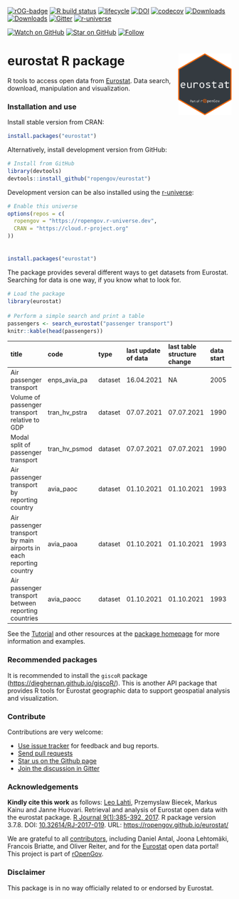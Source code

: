
<!-- README.md is generated from README.Rmd. Please edit that file -->

<!-- badges: start -->

[![rOG-badge](https://ropengov.github.io/rogtemplate/reference/figures/ropengov-badge.svg)](http://ropengov.org/)
[![R build
status](https://github.com/rOpenGov/eurostat/workflows/R-CMD-check/badge.svg)](https://github.com/rOpenGov/eurostat/actions)
[![lifecycle](https://img.shields.io/badge/lifecycle-stable-brightgreen.svg)](https://lifecycle.r-lib.org/articles/stages.html#stable-1)
[![DOI](https://img.shields.io/badge/DOI-10.32614/RJ--2017--019-blue)](https://doi.org/10.32614/RJ-2017-019)
[![codecov](https://codecov.io/gh/rOpenGov/eurostat/branch/master/graph/badge.svg?token=Wp2VVvpWQA)](https://codecov.io/gh/rOpenGov/eurostat)
[![Downloads](http://cranlogs.r-pkg.org/badges/grand-total/eurostat)](https://cran.r-project.org/package=eurostat)
[![Downloads](http://cranlogs.r-pkg.org/badges/eurostat)](https://cran.r-project.org/package=eurostat)
[![Gitter](https://badges.gitter.im/rOpenGov/eurostat.svg)](https://gitter.im/rOpenGov/eurostat?utm_source=badge&utm_medium=badge&utm_campaign=pr-badge)
[![r-universe](https://ropengov.r-universe.dev/badges/eurostat)](https://ropengov.r-universe.dev/)

[![Watch on
GitHub](https://img.shields.io/github/watchers/ropengov/eurostat.svg?style=social)](https://github.com/ropengov/eurostat/watchers)
[![Star on
GitHub](https://img.shields.io/github/stars/ropengov/eurostat.svg?style=social)](https://github.com/ropengov/eurostat/stargazers)
[![Follow](https://img.shields.io/twitter/follow/ropengov.svg?style=social)](https://twitter.com/intent/follow?screen_name=ropengov)

<!--[![Build Status](https://travis-ci.org/rOpenGov/eurostat.svg?branch=master)](https://travis-ci.org/rOpenGov/eurostat)-->

<!--[![AppVeyor Status](https://ci.appveyor.com/api/projects/status/github/rOpenGov/eurostat?branch=master&svg=true)](https://ci.appveyor.com/project/rOpenGov/eurostat)-->

<!--[![license](https://img.shields.io/github/license/mashape/apistatus.svg)]()-->

<!--[![DOI](https://zenodo.org/badge/DOI/10.5281/zenodo.399279.svg)](https://doi.org/10.5281/zenodo.399279)-->

<!--[![PRs Welcome][prs-badge]][prs]-->

<!--[![Code of Conduct][coc-badge]][coc]-->

<!--[![Contributors](https://img.shields.io/github/contributors/cdnjs/cdnjs.svg?style=flat-square)](#contributors)-->

<!--[![License](https://img.shields.io/pypi/l/Django.svg)](https://opensource.org/licenses/BSD-2-Clause)-->

<!--[![Stories in Ready](http://badge.waffle.io/ropengov/eurostat.png?label=TODO)](http://waffle.io/ropengov/eurostat)-->

<!--[![CRAN version](http://www.r-pkg.org/badges/version/eurostat)](https://cran.r-project.org/package=eurostat)-->

<!-- badges: end -->

# eurostat R package <a href='https://ropengov.github.io/eurostat/'><img src='man/figures/logo.png' align="right" height="139" /></a>

R tools to access open data from
[Eurostat](https://ec.europa.eu/eurostat). Data search, download,
manipulation and visualization.

### Installation and use

Install stable version from CRAN:

``` r
install.packages("eurostat")
```

Alternatively, install development version from GitHub:

``` r
# Install from GitHub
library(devtools)
devtools::install_github("ropengov/eurostat")
```

Development version can be also installed using the
[r-universe](https://ropengov.r-universe.dev):

``` r
# Enable this universe
options(repos = c(
  ropengov = "https://ropengov.r-universe.dev",
  CRAN = "https://cloud.r-project.org"
))


install.packages("eurostat")
```

The package provides several different ways to get datasets from
Eurostat. Searching for data is one way, if you know what to look for.

``` r
# Load the package
library(eurostat)

# Perform a simple search and print a table
passengers <- search_eurostat("passenger transport")
knitr::kable(head(passengers))
```

| title                                                              | code            | type    | last update of data | last table structure change | data start | data end | values |
| :----------------------------------------------------------------- | :-------------- | :------ | :------------------ | :-------------------------- | :--------- | :------- | :----- |
| Air passenger transport                                            | enps\_avia\_pa  | dataset | 16.04.2021          | NA                          | 2005       | 2020     | NA     |
| Volume of passenger transport relative to GDP                      | tran\_hv\_pstra | dataset | 07.07.2021          | 07.07.2021                  | 1990       | 2019     | NA     |
| Modal split of passenger transport                                 | tran\_hv\_psmod | dataset | 07.07.2021          | 07.07.2021                  | 1990       | 2019     | NA     |
| Air passenger transport by reporting country                       | avia\_paoc      | dataset | 01.10.2021          | 01.10.2021                  | 1993       | 2021Q2   | NA     |
| Air passenger transport by main airports in each reporting country | avia\_paoa      | dataset | 01.10.2021          | 01.10.2021                  | 1993       | 2021Q2   | NA     |
| Air passenger transport between reporting countries                | avia\_paocc     | dataset | 01.10.2021          | 01.10.2021                  | 1993       | 2021Q2   | NA     |

See the
[Tutorial](https://ropengov.github.io/eurostat/articles/articles/eurostat_tutorial.html)
and other resources at the [package
homepage](https://ropengov.github.io/eurostat//) for more information
and examples.

### Recommended packages

It is recommended to install the `giscoR` package
(<https://dieghernan.github.io/giscoR/>). This is another API package
that provides R tools for Eurostat geographic data to support geospatial
analysis and visualization.

### Contribute

Contributions are very welcome:

  - [Use issue tracker](https://github.com/ropengov/eurostat/issues) for
    feedback and bug reports.
  - [Send pull requests](https://github.com/ropengov/eurostat/)
  - [Star us on the Github page](https://github.com/ropengov/eurostat/)
  - [Join the discussion in Gitter](https://gitter.im/rOpenGov/eurostat)

### Acknowledgements

**Kindly cite this work** as follows: [Leo
Lahti](https://github.com/antagomir), Przemyslaw Biecek, Markus Kainu
and Janne Huovari. Retrieval and analysis of Eurostat open data with the
eurostat package. [R
Journal 9(1):385-392, 2017](https://journal.r-project.org/archive/2017/RJ-2017-019/index.html).
R package version 3.7.8. DOI:
[10.32614/RJ-2017-019](https://doi.org/10.32614/RJ-2017-019). URL:
<https://ropengov.github.io/eurostat/>

We are grateful to all
[contributors](https://github.com/ropengov/eurostat/graphs/contributors),
including Daniel Antal, Joona Lehtomäki, Francois Briatte, and Oliver
Reiter, and for the [Eurostat](https://ec.europa.eu/eurostat/) open data
portal\! This project is part of [rOpenGov](http://ropengov.org).

### Disclaimer

This package is in no way officially related to or endorsed by Eurostat.

<!--[build-badge]: https://img.shields.io/travis/ropengov/eurostat.svg?style=flat-square-->

<!--[build]: https://travis-ci.org/ropengov/eurostat-->
